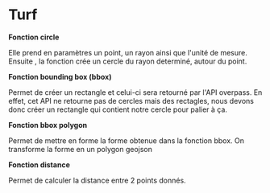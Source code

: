 # Turf

**Fonction circle**

Elle prend en paramètres un point, un rayon ainsi que l'unité de mesure. Ensuite , la fonction crée un cercle du rayon determiné, autour du point.

**Fonction bounding box (bbox)**

Permet de créer un rectangle et celui-ci sera retourné par l'API overpass. En effet, cet API ne retourne pas de cercles mais des rectagles, nous devons donc créer un rectangle qui contient notre cercle pour palier à ça.


**Fonction bbox polygon**

Permet de mettre en forme la forme obtenue dans la fonction bbox. On transforme la forme en un polygon geojson

**Fonction distance**

Permet de calculer la distance entre 2 points donnés. 
